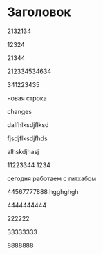 # Заголовок

2132134 

12324

21344

212334534634

341223435

новая строка

changes

dalfhlksdjflksd

fjsdjflksdjfhds

alhskdjhasj

11223344
1234

сегодня работаем с гитхабом
 
 44567777888
 hgghghgh

 4444444444

 222222

 33333333
 
 8888888